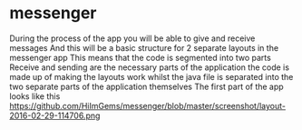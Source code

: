 # messenger
During the process of the app you will be able to give and receive messages
And this will be a basic structure for 2 separate layouts in the messenger app
This means that the code is segmented into two parts
Receive and sending are the necessary parts of the application
the code is made up of making the layouts work whilst the java file is separated into the two separate parts of the application themselves
The first part of the app looks like this https://github.com/HiImGems/messenger/blob/master/screenshot/layout-2016-02-29-114706.png
